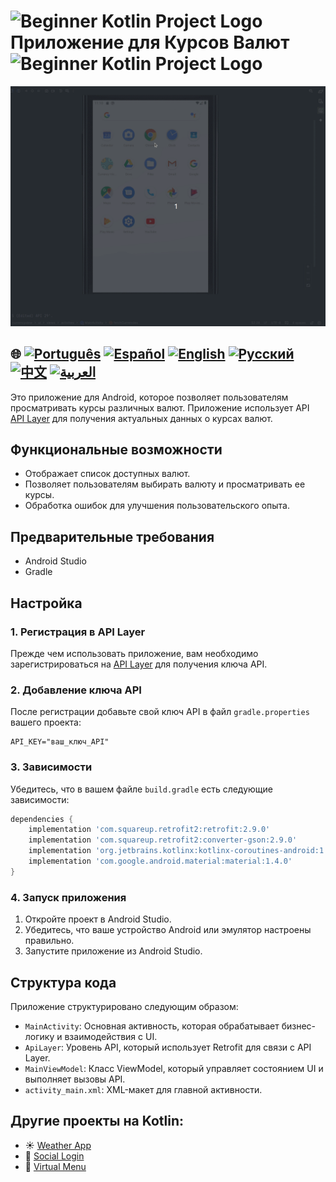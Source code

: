 # <img src="https://italiancoders.it/wp-content/uploads/2018/01/kotlin_250x250.png" alt="Beginner Kotlin Project Logo" width="52" height="30" /> Приложение для Курсов Валют <img src="https://italiancoders.it/wp-content/uploads/2018/01/kotlin_250x250.png" alt="Beginner Kotlin Project Logo" width="52" height="30" />

![Демонстрация использования](./assets/currencyConverter.gif)

## 🌐 [![Português](https://img.shields.io/badge/Português-green)](https://github.com/SamuelRocha91/kotlinExchangeRate/blob/main/README.md) [![Español](https://img.shields.io/badge/Español-yellow)](https://github.com/SamuelRocha91/kotlinExchangeRate/blob/main/README_es.md) [![English](https://img.shields.io/badge/English-blue)](https://github.com/SamuelRocha91/kotlinExchangeRate/blob/main/README_en.md) [![Русский](https://img.shields.io/badge/Русский-lightgrey)](https://github.com/SamuelRocha91/kotlinExchangeRate/blob/main/README_ru.md) [![中文](https://img.shields.io/badge/中文-red)](https://github.com/SamuelRocha91/kotlinExchangeRate/blob/main/README_ch.md) [![العربية](https://img.shields.io/badge/العربية-orange)](https://github.com/SamuelRocha91/kotlinExchangeRate/blob/main/README_ar.md)

Это приложение для Android, которое позволяет пользователям просматривать курсы различных валют. Приложение использует API [API Layer](https://apilayer.com/) для получения актуальных данных о курсах валют.

## Функциональные возможности

- Отображает список доступных валют.
- Позволяет пользователям выбирать валюту и просматривать ее курсы.
- Обработка ошибок для улучшения пользовательского опыта.

## Предварительные требования

- Android Studio
- Gradle

## Настройка

### 1. Регистрация в API Layer

Прежде чем использовать приложение, вам необходимо зарегистрироваться на [API Layer](https://apilayer.com/) для получения ключа API.

### 2. Добавление ключа API

После регистрации добавьте свой ключ API в файл `gradle.properties` вашего проекта:

```properties
API_KEY="ваш_ключ_API"
```

### 3. Зависимости

Убедитесь, что в вашем файле `build.gradle` есть следующие зависимости:

```groovy
dependencies {
    implementation 'com.squareup.retrofit2:retrofit:2.9.0'
    implementation 'com.squareup.retrofit2:converter-gson:2.9.0'
    implementation 'org.jetbrains.kotlinx:kotlinx-coroutines-android:1.5.2'
    implementation 'com.google.android.material:material:1.4.0'
}
```

### 4. Запуск приложения

1. Откройте проект в Android Studio.
2. Убедитесь, что ваше устройство Android или эмулятор настроены правильно.
3. Запустите приложение из Android Studio.

## Структура кода

Приложение структурировано следующим образом:

- `MainActivity`: Основная активность, которая обрабатывает бизнес-логику и взаимодействия с UI.
- `ApiLayer`: Уровень API, который использует Retrofit для связи с API Layer.
- `MainViewModel`: Класс ViewModel, который управляет состоянием UI и выполняет вызовы API.
- `activity_main.xml`: XML-макет для главной активности.

## Другие проекты на Kotlin:

- ☀️ [Weather App](https://github.com/SamuelRocha91/kotlinWeatherApp/blob/main/README_ru.md)
- 👤 [Social Login](https://github.com/SamuelRocha91/kotlinLoginSocial/blob/main/README_ru.md)
- 📜 [Virtual Menu](https://github.com/SamuelRocha91/kotlinVirtualMenu/blob/main/README_ru.md)
